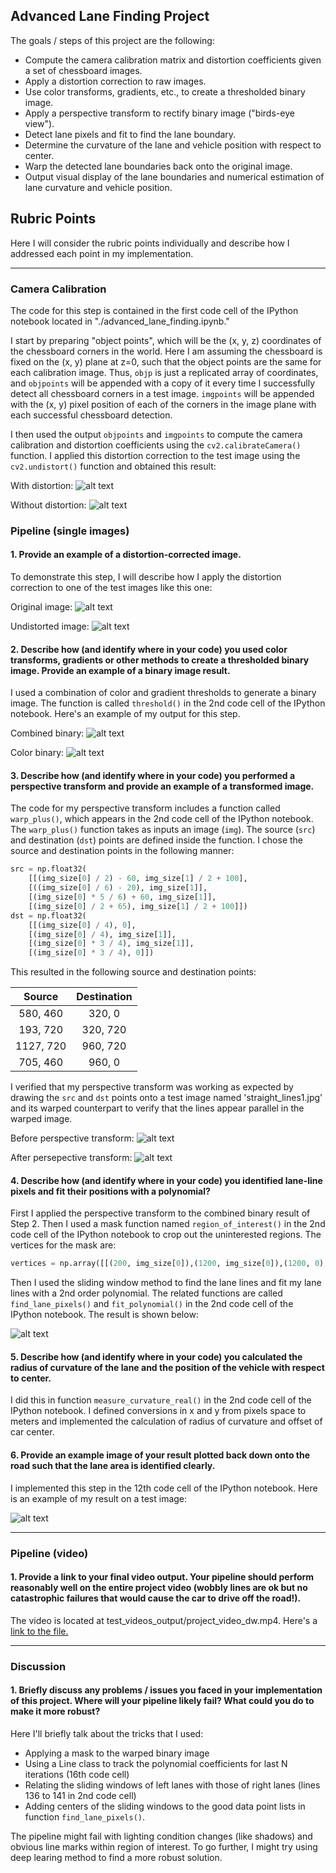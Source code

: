 
## Advanced Lane Finding Project

The goals / steps of this project are the following:

* Compute the camera calibration matrix and distortion coefficients given a set of chessboard images.
* Apply a distortion correction to raw images.
* Use color transforms, gradients, etc., to create a thresholded binary image.
* Apply a perspective transform to rectify binary image ("birds-eye view").
* Detect lane pixels and fit to find the lane boundary.
* Determine the curvature of the lane and vehicle position with respect to center.
* Warp the detected lane boundaries back onto the original image.
* Output visual display of the lane boundaries and numerical estimation of lane curvature and vehicle position.

[//]: # (Image References)

[image1]: ./images_advanced_finding_lane_lines/original_img_chessboard.jpg
[image2]: ./images_advanced_finding_lane_lines/undist_img_chessboard.jpg 
[image3]: ./images_advanced_finding_lane_lines/original_img_road.jpg 
[image4]: ./images_advanced_finding_lane_lines/undist_img_road.jpg 
[image5]: ./images_advanced_finding_lane_lines/threshold_binary.jpg 
[image6]: ./images_advanced_finding_lane_lines/threshold_color.jpg 
[image7]: ./images_advanced_finding_lane_lines/road_pre_perspective_trans.jpg 
[image8]: ./images_advanced_finding_lane_lines/road_post_perspective_trans.jpg 
[image9]: ./images_advanced_finding_lane_lines/sliding_window.jpg 
[image10]: ./images_advanced_finding_lane_lines/plot_back_result.jpg
[video1]: ./images_advanced_finding_lane_lines/project_video_dw.mp4 

## Rubric Points

Here I will consider the rubric points individually and describe how I addressed each point in my implementation.  

---

### Camera Calibration

The code for this step is contained in the first code cell of the IPython notebook located in "./advanced_lane_finding.ipynb."  

I start by preparing "object points", which will be the (x, y, z) coordinates of the chessboard corners in the world. Here I am assuming the chessboard is fixed on the (x, y) plane at z=0, such that the object points are the same for each calibration image.  Thus, `objp` is just a replicated array of coordinates, and `objpoints` will be appended with a copy of it every time I successfully detect all chessboard corners in a test image.  `imgpoints` will be appended with the (x, y) pixel position of each of the corners in the image plane with each successful chessboard detection.  

I then used the output `objpoints` and `imgpoints` to compute the camera calibration and distortion coefficients using the `cv2.calibrateCamera()` function.  I applied this distortion correction to the test image using the `cv2.undistort()` function and obtained this result:

With distortion:
![alt text][image1]

Without distortion:
![alt text][image2]

### Pipeline (single images)

#### 1. Provide an example of a distortion-corrected image.

To demonstrate this step, I will describe how I apply the distortion correction to one of the test images like this one:

Original image:
![alt text][image3]

Undistorted image:
![alt text][image4]

#### 2. Describe how (and identify where in your code) you used color transforms, gradients or other methods to create a thresholded binary image.  Provide an example of a binary image result.

I used a combination of color and gradient thresholds to generate a binary image. The function is called `threshold()` in the 2nd code cell of the IPython notebook. Here's an example of my output for this step.

Combined binary:
![alt text][image5]

Color binary:
![alt text][image6]

#### 3. Describe how (and identify where in your code) you performed a perspective transform and provide an example of a transformed image.

The code for my perspective transform includes a function called `warp_plus()`, which appears in the 2nd code cell of the IPython notebook.  The `warp_plus()` function takes as inputs an image (`img`). The source (`src`) and destination (`dst`) points are defined inside the function. I chose the source and destination points in the following manner:

```python
src = np.float32(
    [[(img_size[0] / 2) - 60, img_size[1] / 2 + 100],
    [((img_size[0] / 6) - 20), img_size[1]],
    [(img_size[0] * 5 / 6) + 60, img_size[1]],
    [(img_size[0] / 2 + 65), img_size[1] / 2 + 100]])
dst = np.float32(
    [[(img_size[0] / 4), 0],
    [(img_size[0] / 4), img_size[1]],
    [(img_size[0] * 3 / 4), img_size[1]],
    [(img_size[0] * 3 / 4), 0]])
```

This resulted in the following source and destination points:

| Source        | Destination   | 
|:-------------:|:-------------:| 
| 580, 460      | 320, 0        | 
| 193, 720      | 320, 720      |
| 1127, 720     | 960, 720      |
| 705, 460      | 960, 0        |

I verified that my perspective transform was working as expected by drawing the `src` and `dst` points onto a test image named 'straight_lines1.jpg' and its warped counterpart to verify that the lines appear parallel in the warped image.

Before perspective transform:
![alt text][image7]

After persepective transform:
![alt text][image8]

#### 4. Describe how (and identify where in your code) you identified lane-line pixels and fit their positions with a polynomial?

First I applied the perspective transform to the combined binary result of Step 2. Then I used a mask function named `region_of_interest()` in the 2nd code cell of the IPython notebook to crop out the uninterested regions. The vertices for the mask are:

```python
vertices = np.array([[(200, img_size[0]),(1200, img_size[0]),(1200, 0),(200, 0)]], dtype=np.int32)
```
Then I used the sliding window method to find the lane lines and fit my lane lines with a 2nd order polynomial. The related functions are called `find_lane_pixels()` and `fit_polynomial()` in the 2nd code cell of the IPython notebook. The result is shown below:

![alt text][image9]

#### 5. Describe how (and identify where in your code) you calculated the radius of curvature of the lane and the position of the vehicle with respect to center.

I did this in function `measure_curvature_real()` in the 2nd code cell of the IPython notebook. I defined conversions in x and y from pixels space to meters and implemented the calculation of radius of curvature and offset of car center.

#### 6. Provide an example image of your result plotted back down onto the road such that the lane area is identified clearly.

I implemented this step in the 12th code cell of the IPython notebook.  Here is an example of my result on a test image:

![alt text][image10]

---

### Pipeline (video)

#### 1. Provide a link to your final video output.  Your pipeline should perform reasonably well on the entire project video (wobbly lines are ok but no catastrophic failures that would cause the car to drive off the road!).

The video is located at test_videos_output/project_video_dw.mp4. Here's a [link to the file.]()

---

### Discussion

#### 1. Briefly discuss any problems / issues you faced in your implementation of this project.  Where will your pipeline likely fail?  What could you do to make it more robust?

Here I'll briefly talk about the tricks that I used:
* Applying a mask to the warped binary image
* Using a Line class to track the polynomial coefficients for last N iterations (16th code cell)
* Relating the sliding windows of left lanes with those of right lanes (lines 136 to 141 in 2nd code cell)
* Adding centers of the sliding windows to the good data point lists in function `find_lane_pixels()`.

The pipeline might fail with lighting condition changes (like shadows) and obvious line marks within region of interest. To go further, I might try using deep learing method to find a more robust solution. 
